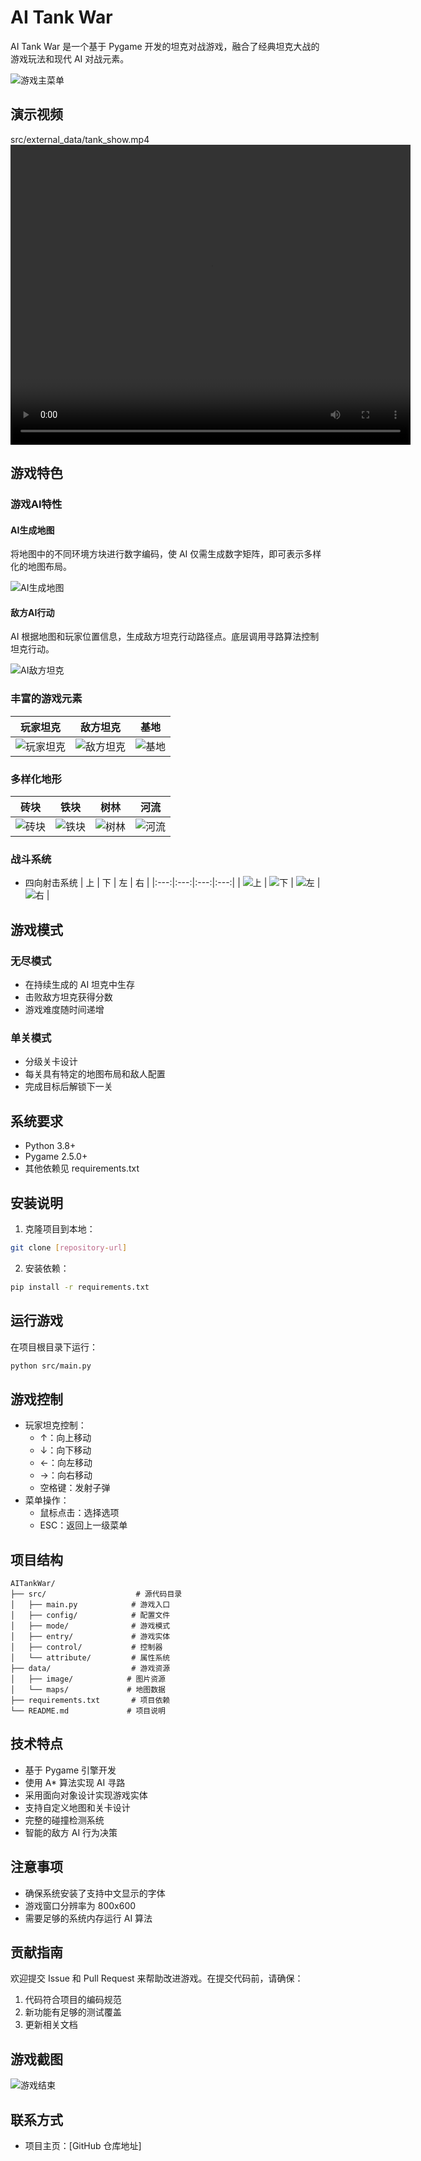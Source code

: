 # AI Tank War

AI Tank War 是一个基于 Pygame 开发的坦克对战游戏，融合了经典坦克大战的游戏玩法和现代 AI 对战元素。

![游戏主菜单](src/data/image/menu/background.png)

## 演示视频
src/external_data/tank_show.mp4
<video width="640" height="480" controls>
  <source src="src/external_data/tank_show.mp4" type="video/mp4">
  Your browser does not support the video tag.
</video>

## 游戏特色

### 游戏AI特性
#### AI生成地图
将地图中的不同环境方块进行数字编码，使 AI 仅需生成数字矩阵，即可表示多样化的地图布局。

![AI生成地图](src/external_data/tank_map.png) 
#### 敌方AI行动
AI 根据地图和玩家位置信息，生成敌方坦克行动路径点。底层调用寻路算法控制坦克行动。

![AI敌方坦克](src/external_data/enemy_AI.gif) 

### 丰富的游戏元素

| 玩家坦克 | 敌方坦克 | 基地 |
|:---:|:---:|:---:|
| ![玩家坦克](src/data/image/tank/tank_T1_0.png) | ![敌方坦克](src/data/image/tank/enemy_1_0.png) | ![基地](src/data/image/base/home.png) |

### 多样化地形

| 砖块 | 铁块 | 树林 | 河流 |
|:---:|:---:|:---:|:---:|
| ![砖块](src/data/image/terrain/brick.png) | ![铁块](src/data/image/terrain/iron.png) | ![树林](src/data/image/terrain/tree.png) | ![河流](src/data/image/terrain/river1.png) |

### 战斗系统

- 四向射击系统
  | 上 | 下 | 左 | 右 |
  |:---:|:---:|:---:|:---:|
  | ![上](src/data/image/bullet/bullet_up.png) | ![下](src/data/image/bullet/bullet_down.png) | ![左](src/data/image/bullet/bullet_left.png) | ![右](src/data/image/bullet/bullet_right.png) |

## 游戏模式

### 无尽模式
- 在持续生成的 AI 坦克中生存
- 击败敌方坦克获得分数
- 游戏难度随时间递增

### 单关模式
- 分级关卡设计
- 每关具有特定的地图布局和敌人配置
- 完成目标后解锁下一关

## 系统要求

- Python 3.8+
- Pygame 2.5.0+
- 其他依赖见 requirements.txt

## 安装说明

1. 克隆项目到本地：
```bash
git clone [repository-url]
```

2. 安装依赖：
```bash
pip install -r requirements.txt
```

## 运行游戏

在项目根目录下运行：
```bash
python src/main.py
```

## 游戏控制

- 玩家坦克控制：
  - ↑：向上移动
  - ↓：向下移动
  - ←：向左移动
  - →：向右移动
  - 空格键：发射子弹
- 菜单操作：
  - 鼠标点击：选择选项
  - ESC：返回上一级菜单

## 项目结构

```
AITankWar/
├── src/                    # 源代码目录
│   ├── main.py            # 游戏入口
│   ├── config/            # 配置文件
│   ├── mode/              # 游戏模式
│   ├── entry/             # 游戏实体
│   ├── control/           # 控制器
│   └── attribute/         # 属性系统
├── data/                  # 游戏资源
│   ├── image/            # 图片资源
│   └── maps/             # 地图数据
├── requirements.txt       # 项目依赖
└── README.md             # 项目说明
```

## 技术特点

- 基于 Pygame 引擎开发
- 使用 A* 算法实现 AI 寻路
- 采用面向对象设计实现游戏实体
- 支持自定义地图和关卡设计
- 完整的碰撞检测系统
- 智能的敌方 AI 行为决策

## 注意事项

- 确保系统安装了支持中文显示的字体
- 游戏窗口分辨率为 800x600
- 需要足够的系统内存运行 AI 算法

## 贡献指南

欢迎提交 Issue 和 Pull Request 来帮助改进游戏。在提交代码前，请确保：

1. 代码符合项目的编码规范
2. 新功能有足够的测试覆盖
3. 更新相关文档

## 游戏截图

![游戏结束](src/data/image/status/gameover.png)

## 联系方式

- 项目主页：[GitHub 仓库地址]